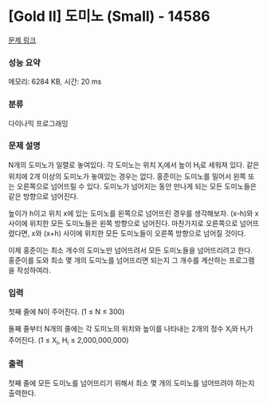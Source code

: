 # [Gold II] 도미노 (Small) - 14586 

[문제 링크](https://www.acmicpc.net/problem/14586) 

### 성능 요약

메모리: 6284 KB, 시간: 20 ms

### 분류

다이나믹 프로그래밍

### 문제 설명

<p>N개의 도미노가 일렬로 놓여있다. 각 도미노는 위치 X<sub>i</sub>에서 높이 H<sub>i</sub>로 세워져 있다. 같은 위치에 2개 이상의 도미노가 놓여있는 경우는 없다. 홍준이는 도미노를 밀어서 왼쪽 또는 오른쪽으로 넘어뜨릴 수 있다. 도미노가 넘어지는 동안 만나게 되는 모든 도미노들은 같은 방향으로 넘어진다.</p>

<p>높이가 h이고 위치 x에 있는 도미노를 왼쪽으로 넘어뜨린 경우를 생각해보자. (x-h)와 x 사이에 위치한 모든 도미노들은 왼쪽 방향으로 넘어진다. 마찬가지로 오른쪽으로 넘어뜨렸다면, x와 (x+h) 사이에 위치한 모든 도미노들이 오른쪽 방향으로 넘어질 것이다.</p>

<p>이제 홍준이는 최소 개수의 도미노만 넘어뜨려서 모든 도미노들을 넘어뜨리려고 한다. 홍준이를 도와 최소 몇 개의 도미노를 넘어뜨리면 되는지 그 개수를 계산하는 프로그램을 작성하여라.</p>

### 입력 

 <p>첫째 줄에 N이 주어진다. (1 ≤ N ≤ 300)</p>

<p>둘째 줄부터 N개의 줄에는 각 도미노의 위치와 높이를 나타내는 2개의 정수 X<sub>i</sub>와 H<sub>i</sub>가 주어진다. (1 ≤ X<sub>i</sub>, H<sub>i</sub> ≤ 2,000,000,000)</p>

### 출력 

 <p>첫째 줄에 모든 도미노를 넘어뜨리기 위해서 최소 몇 개의 도미노를 넘어뜨려야 하는지 출력한다.</p>

